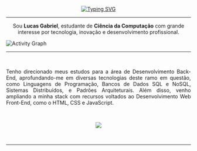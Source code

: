 <p align="center">
  <a href="https://git.io/typing-svg">
    <img src="https://readme-typing-svg.demolab.com?font=Fira+Code&size=32&duration=2000&pause=2000&color=5090CB&center=true&vCenter=true&width=500&lines=Hello%2C+World!" alt="Typing SVG" />
  </a>
</p>

---

<p align="center">
  Sou <b>Lucas Gabriel</b>, estudante de <b>Ciência da Computação</b> com grande interesse por tecnologia, inovação e desenvolvimento profissional.
</p>

![Activity Graph](https://github-readme-activity-graph.vercel.app/graph?username=LuuGab&bg_color=00000000&color=5090CB&line=5090CB&point=E1EAF5&hide_border=true&height=225)


---

<br>

<p align="justify">
  Tenho direcionado meus estudos para a área de Desenvolvimento Back-End, aprofundando-me em diversas tecnologias deste ramo em questão, como Linguagens de Programação, Bancos de Dados SQL e NoSQL, Sistemas Distribuídos, e Padrões Arquiteturais. Além disso, venho ampliando a minha stack com recursos voltados ao Desenvolvimento Web Front-End, como o HTML, CSS e JavaScript.
</p>

<br>

<p align="center">
  <a href="https://skillicons.dev">
    <img src="https://skillicons.dev/icons?i=git,github,n/a,java,python,n/a,html,css,js,n/a,vscode,idea,eclipse,firebase" />
  </a>
</p>

<br>

---
